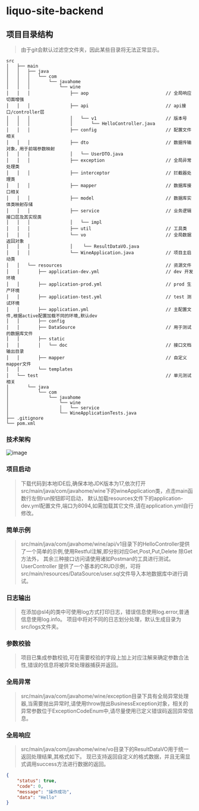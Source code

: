# liquo-site-backend

## 项目目录结构
> 由于git会默认过滤空文件夹，因此某些目录将无法正常显示。
```text
src
│   ├── main
│   │   ├── java
│   │   │   └── com
│   │   │       └── javahome
│   │   │           └── wine
│   │   │               ├── aop                             // 全局响应切面增强
│   │   │               ├── api                             // api接口/controller层
│   │   │               │   └── v1                          // 版本号
│   │   │               │       └── HelloController.java
│   │   │               ├── config                          // 配置文件相关
│   │   │               ├── dto                             // 数据传输对象，用于前端参数映射
│   │   │               │   └── UserDTO.java
│   │   │               ├── exception                       // 全局异常处理类
│   │   │               ├── interceptor                     // 拦截器处理类
│   │   │               ├── mapper                          // 数据库接口相关
│   │   │               ├── model                           // 数据库实体类映射存储
│   │   │               ├── service                         // 业务逻辑接口层及其实现类
│   │   │               │   └── impl
│   │   │               ├── util                            // 工具类
│   │   │               └── vo                              // 全局数据返回对象
│   │   │               │    └── ResultDataVO.java
│   │   │               └── WineApplication.java            // 项目主启动类
│   │   └── resources                                       // 资源文件
│   │       ├── application-dev.yml                         // dev 开发环境
│   │       ├── application-prod.yml                        // prod 生产环境
│   │       ├── application-test.yml                        // test 测试环境
│   │       ├── application.yml                             // 主配置文件,根据active配置加载不同的环境,默认dev
│   │       ├── config
│   │       ├── DataSource                                  // 用于测试的数据库文件
│   │       ├── static
│   │       │   └── doc                                     // 接口文档输出目录               
│   │       ├── mapper                                      // 自定义mapper文件
│   │       └── templates
│   └── test                                                // 单元测试相关
│       └── java
│           └── com
│               └── javahome
│                   └── wine
│                   │   └── service
│                   └── WineApplicationTests.java
├── .gitignore
└── pom.xml

```
### 技术架构
![image](https://github.com/our-java-home/liquo-site-backend/assets/39646604/243f5cb9-632d-4426-aa66-4d55d826e812)

### 项目启动

> 下载代码到本地IDE后,确保本地JDK版本为17,依次打开src/main/java/com/javahome/wine下的wineApplication类，点击main函数行左侧run按钮即可启动，
> 默认加载resources文件下的application-dev.yml配置文件,端口为8094,如需加载其它文件,请在application.yml自行修改。

### 简单示例
> src/main/java/com/javahome/wine/api/v1目录下的HelloController提供了一个简单的示例,使用Restful注解,即分别对应Get,Post,Put,Delete
> 除Get方法外， 其余三种接口访问请使用诸如Postman的工具进行测试。
> UserController 提供了一个基本的CRUD示例，可将src/main/resources/DataSource/user.sql文件导入本地数据库中进行调试。

### 日志输出

> 在添加@sl4j的类中可使用log方式打印日志，错误信息使用log.error,普通信息使用log.info。
> 项目中将对不同的日志划分处理，默认生成目录为src/logs文件夹。

### 参数校验

> 项目已集成参数校验,可在需要校验的字段上加上对应注解来确定参数合法性,错误的信息将被异常处理器捕获并返回。

### 全局异常

> src/main/java/com/javahome/wine/exception目录下具有全局异常处理器,当需要抛出异常时,请使用throw抛出BusinessException对象，相关的
> 异常参数位于ExceptionCodeEnum中,请尽量使用已定义错误码返回异常信息。

### 全局响应
> src/main/java/com/javahome/wine/vo目录下的ResultDataVO用于统一返回处理结果,其格式如下。
> 现已支持返回自定义的格式数据，并且无需显式调用success方法进行数据的返回。

```json
{
    "status": true,
    "code": 0,
    "message": "操作成功",
    "data": "Hello"
}
```